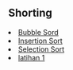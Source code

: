 <html>
<head>
    <h2>Shorting</h2>
</head>
<body>
    <li><a href="#bubble sort.c">Bubble Sord</a></li>
    <li><a href="#insertion sort">Insertion Sort</a></li>
    <li><a href="#Selection sort">Selection Sort</a></li>
    <li><a href="#latihan">latihan 1</a></li>    
</body>
</html>
